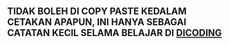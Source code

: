 ## TIDAK BOLEH DI COPY PASTE KEDALAM CETAKAN APAPUN, INI HANYA SEBAGAI CATATAN KECIL SELAMA BELAJAR DI <a href="dicoding.com">DICODING</a>